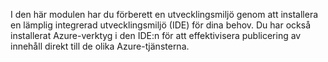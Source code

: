 I den här modulen har du förberett en utvecklingsmiljö genom att installera en lämplig integrerad utvecklingsmiljö (IDE) för dina behov. Du har också installerat Azure-verktyg i den IDE:n för att effektivisera publicering av innehåll direkt till de olika Azure-tjänsterna.
